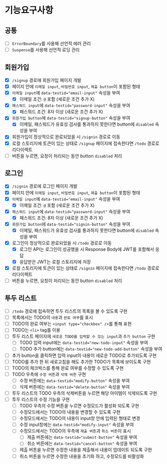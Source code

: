 # 기능요구사항

## 공통

- [ ] `ErrorBoundary`를 사용해 선언적 에러 관리
- [ ] `Suspense`를 사용해 선언적 로딩 관리

## 회원가입

- [x] `/signup` 경로애 회원가입 페이지 개발
- [x] 페이지 안에 `이메일 input`, `비밀번호 input`, `제출 button`이 포함된 형태
- [x] `이메일 input`에 `data-testid="email-input"` 속성을 부여
  - [x] 이메일 조건: `@` 포함 (새로운 조건 추가 X)
- [x] `패스워드 input`에 `data-testid="password-input"` 속성을 부여
  - [x] 패스워드 조건: 8자 이상 (새로운 조건 추가 X)
- [x] `회원가입 button`에 `data-testid="signup-button"` 속성을 부여
  - [x] 이메일, 패스워드가 유효성 검사를 통과하지 못한다면 button에 `disabled` 속성을 부여
- [x] 회원가입이 정상적으로 완료되었을 시 `/signin` 경로로 이동
- [x] 로컬 스토리지에 토큰이 있는 상태로 `/signup` 페이지에 접속한다면 `/todo` 경로로 리다이렉트
- [ ] 버튼을 누르면, 요청이 처리되는 동안 button `disabled` 처리

## 로그인

- [x] `/signin` 경로에 로그인 페이지 개발
- [x] 페이지 안에 `이메일 input`, `비밀번호 input`, `제출 button`이 포함된 형태
- [x] `이메일 input`에 `data-testid="email-input"` 속성을 부여
  - [x] 이메일 조건: `@` 포함 (새로운 조건 추가 X)
- [x] `패스워드 input`에 `data-testid="password-input"` 속성을 부여
  - [x] 패스워드 조건: 8자 이상 (새로운 조건 추가 X)
- [x] `회원가입 button`에 `data-testid="signin-button"` 속성을 부여
  - [x] 이메일, 패스워드가 유효성 검사를 통과하지 못한다면 button에 `disabled` 속성을 부여
- [x] 로그인이 정상적으로 완료되었을 시 `/todo` 경로로 이동
  - [x] 로그인 API는 로그인이 성공했을 시 Response Body에 JWT를 포함해서 응답
  - [x] 응답받은 JWT는 로컬 스토리지에 저장
- [x] 로컬 스토리지에 토큰이 있는 상태로 `/signin` 페이지에 접속한다면 `/todo` 경로로 리다이렉트
- [ ] 버튼을 누르면, 요청이 처리되는 동안 button `disabled` 처리

## 투두 리스트

- [ ] `/todo` 경로에 접속하면 투두 리스트의 목록을 볼 수 있도록 구현
- [ ] 목록에서는 TODO의 `내용`과 `완료 여부`를 표시
- [ ] TODO의 완료 여부는 `<input type="checkbox" />`를 통해 표현
- [ ] TODO는 `<li>` tag를 이용
- [ ] 투두 리스트 페이지에 `새로운 TODO를 입력할 수 있는 input`과 `추가 button` 구현
  - [ ] TODO 입력 input에는 `data-testid="new-todo-input"` 속성을 부여
  - [ ] TODO 추가 button에는 `data-testid="new-todo-add-button"` 속성을 부여
- [ ] 추가 button을 클릭하면 입력 input의 내용이 새로운 TODO로 추가되도록 구현
- [ ] TODO를 추가 한 뒤 새로고침을 해도 추가한 TODO가 목록에 보이도록 구현
- [ ] TODO의 체크박스를 통해 완료 여부를 수정할 수 있도록 구현
- [ ] TODO 우측에 `수정 버튼`과 `삭제 버튼` 구현
  - [ ] 수정 버튼에는 `data-testid="modify-button"` 속성을 부여
  - [ ] 삭제 버튼에는 `data-testid="delete-button"` 속성을 부여
- [ ] 투두 리스트의 TODO 우측의 삭제버튼을 누르면 해당 아이템이 삭제되도록 구현
- [ ] 투두 리스트의 수정 기능을 구현
  - [ ] TODO 우측의 수정 버튼을 누르면 수정모드가 활성화 되도록 구현
  - [ ] 수정모드에서는 TODO의 내용을 변경할 수 있도록 구현
  - [ ] 수정모드에서는 TODO의 내용이 input창 안에 입력된 형태로 변경
  - [ ] 수정 input창에는 `data-testid="modify-input"` 속성을 부여
  - [ ] 수정모드에서는 TODO의 우측에 `제출 버튼`과 `취소 버튼`이 표시
    - [ ] 제출 버튼에는 `data-testid="submit-button"` 속성을 부여
    - [ ] 취소 버튼에는 `data-testid="cancel-button"` 속성을 부여
  - [ ] 제출 버튼을 누르면 수정한 내용을 제출해서 내용이 업데이트 되도록 구현
  - [ ] 취소 버튼을 누르면 수정한 내용을 초기화 하고, 수정모드를 비활성화

